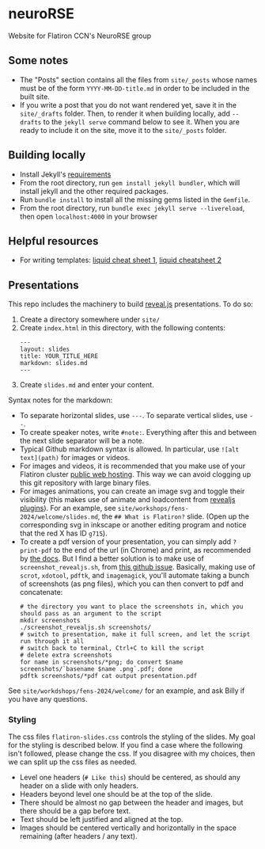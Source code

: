 # neuroRSE

Website for Flatiron CCN's NeuroRSE group

## Some notes

- The "Posts" section contains all the files from `site/_posts` whose names must
  be of the form `YYYY-MM-DD-title.md` in order to be included in the built site.
- If you write a post that you do not want rendered yet, save it in the
  `site/_drafts` folder. Then, to render it when building locally, add `--drafts` to
  the `jekyll serve` command below to see it. When you are ready to include it
  on the site, move it to the `site/_posts` folder.

## Building locally

- Install Jekyll's [requirements](https://jekyllrb.com/docs/installation/)
- From the root directory, run `gem install jekyll bundler`, which will install
  jekyll and the other required packages.
- Run `bundle install` to install all the missing gems listed in the `Gemfile`.
- From the root directory, run `bundle exec jekyll serve --livereload`, then
  open `localhost:4000` in your browser

## Helpful resources

- For writing templates: [liquid cheat sheet 1](https://www.fabriziomusacchio.com/blog/2021-08-12-Liquid_Cheat_Sheet/), [liquid cheatsheet 2](https://shortcode.dev/liquid-cheatsheet)

## Presentations

This repo includes the machinery to build [reveal.js](https://revealjs.com/) presentations. To do so:

1. Create a directory somewhere under `site/`
2. Create `index.html` in this directory, with the following contents:
   ```
   ---
   layout: slides
   title: YOUR_TITLE_HERE
   markdown: slides.md
   ---
   ```
3. Create `slides.md` and enter your content.

Syntax notes for the markdown:

- To separate horizontal slides, use `---`. To separate vertical slides, use `--`.
- To create speaker notes, write `#note:`. Everything after this and between the next slide separator will be a note.
- Typical Github markdown syntax is allowed. In particular, use `![alt text](path)` for images or videos.
- For images and videos, it is recommended that you make use of your Flatiron cluster [public web hosting](https://wiki.flatironinstitute.org/SCC/PublicWWW). This way we can avoid clogging up this git repository with large binary files.
- For images animations, you can create an image svg and toggle their visibility (this makes use of animate and loadcontent from [revealjs plugins](https://github.com/rajgoel/reveal.js-plugins/)). For an example, see `site/workshops/fens-2024/welcome/slides.md`, the `## What is Flatiron?` slide. (Open up the corresponding svg in inkscape or another editing program and notice that the red X has ID `g715`).
- To create a pdf version of your presentation, you can simply add `?print-pdf` to the end of the url (in Chrome) and print, as recommended by [the docs](https://revealjs.com/pdf-export/). But I find a better solution is to make use of `screenshot_revealjs.sh`, from [this github issue](https://github.com/hakimel/reveal.js/issues/808#issuecomment-127222420). Basically, making use of `scrot`, `xdotool`, `pdftk`, and `imagemagick`, you'll automate taking a bunch of screenshots (as png files), which you can then convert to pdf and concatenate:
    ```shell
    # the directory you want to place the screenshots in, which you should pass as an argument to the script
    mkdir screenshots
    ./screenshot_revealjs.sh screenshots/ 
    # switch to presentation, make it full screen, and let the script run through it all
    # switch back to terminal, Ctrl+C to kill the script
    # delete extra screenshots
    for name in screenshots/*png; do convert $name screenshots/`basename $name .png`.pdf; done
    pdftk screenshots/*pdf cat output presentation.pdf
    ```

See `site/workdshops/fens-2024/welcome/` for an example, and ask Billy if you have any questions.

### Styling

The css files `flatiron-slides.css` controls the styling of the slides. My goal for the styling is described below. If you find a case where the following isn't followed, please change the css. If you disagree with my choices, then we can split up the css files as needed.

- Level one headers (`# Like this`) should be centered, as should any header on a slide with only headers.
- Headers beyond level one should be at the top of the slide.
- There should be almost no gap between the header and images, but there should be a gap before text.
- Text should be left justified and aligned at the top.
- Images should be centered vertically and horizontally in the space remaining (after headers / any text).
